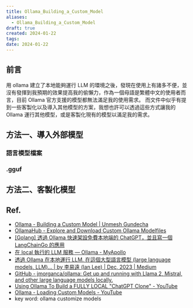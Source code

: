```yaml
---
title: Ollama_Building_a_Custom_Model
aliases:
  - Ollama_Building_a_Custom_Model
draft: true
created: 2024-01-22
tags:
date: 2024-01-22
---
```

## 前言
用 ollama 建立了本地能夠運行 LLM 的環境之後，發現在使用上有諸多不便，並沒有發揮到我預期的效果提高我的偷懶力，作為一個母語是繁體中文的使用者而言，目前 Ollama 官方支援的模型都無法滿足我的使用需求。
而文件中似乎有提到一些客製化以及導入其他模型的方案，我想也許可以透過這些方式讓我的 Ollama 運行其他模型，或是客製化現有的模型以滿足我的需求。
## 方法一、導入外部模型
### 語言模型檔案

### .gguf

## 方法二、客製化模型
## Ref.
- [Ollama - Building a Custom Model | Unmesh Gundecha](https://unmesh.dev/post/ollama_custom_model/#introduction)
- [OllamaHub - Explore and Download Custom Ollama Modelfiles](https://ollamahub.com/)
- [[Golang] 透過 Ollama 快速架設免費本地端的 ChatGPT，並且寫一個 LangChainGo 的應用](https://www.evanlin.com/til-ollama-go-vertexai/)
- [在 local 執行的 LLM 服務 — Ollama - MyApollo](https://myapollo.com.tw/post/ollama/)
- [透過 Ollama 在本地運行 LLM. 在這個大型語言模型 (large language models, LLM)… | by 李易遠 (Ian Lee) | Dec, 2023 | Medium](https://medium.com/@liyiyuian/%E9%80%8F%E9%81%8E-ollama-%E5%9C%A8%E6%9C%AC%E5%9C%B0%E9%81%8B%E8%A1%8C-llm-60e0081ebdca)
- [GitHub - jmorganca/ollama: Get up and running with Llama 2, Mistral, and other large language models locally.](https://github.com/jmorganca/ollama?tab=readme-ov-file)
- [Using Ollama To Build a FULLY LOCAL "ChatGPT Clone" - YouTube](https://youtu.be/rIRkxZSn-A8)
- [Ollama - Loading Custom Models - YouTube](https://youtu.be/3BnnsQCmgLo)
- key word: ollama customize models